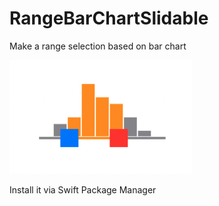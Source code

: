 # RangeBarChartSlidable

Make a range selection based on bar chart

![ahihi](/images/sample.png)

Install it via Swift Package Manager
